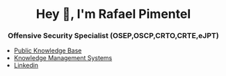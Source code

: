 <h1 align="center">Hey 👋, I'm Rafael Pimentel</h1>

<h3 align="center">Offensive Security Specialist (OSEP,OSCP,CRTO,CRTE,eJPT)</h3>

- [Public Knowledge Base](https://offsecdiaries.com)
- [Knowledge Management Systems](https://github.com/808ale/Knowledge-Management-for-Offensive-Security-Professionals)
- [Linkedin](https://linkedin.com/in/rafa-pimentel)
